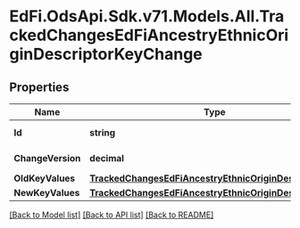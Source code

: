 # EdFi.OdsApi.Sdk.v71.Models.All.TrackedChangesEdFiAncestryEthnicOriginDescriptorKeyChange

## Properties

Name | Type | Description | Notes
------------ | ------------- | ------------- | -------------
**Id** | **string** | Resource identifier | [optional] 
**ChangeVersion** | **decimal** | Change version | [optional] 
**OldKeyValues** | [**TrackedChangesEdFiAncestryEthnicOriginDescriptorKey**](TrackedChangesEdFiAncestryEthnicOriginDescriptorKey.md) |  | [optional] 
**NewKeyValues** | [**TrackedChangesEdFiAncestryEthnicOriginDescriptorKey**](TrackedChangesEdFiAncestryEthnicOriginDescriptorKey.md) |  | [optional] 

[[Back to Model list]](../../README.md#documentation-for-models) [[Back to API list]](../../README.md#documentation-for-api-endpoints) [[Back to README]](../../README.md)

